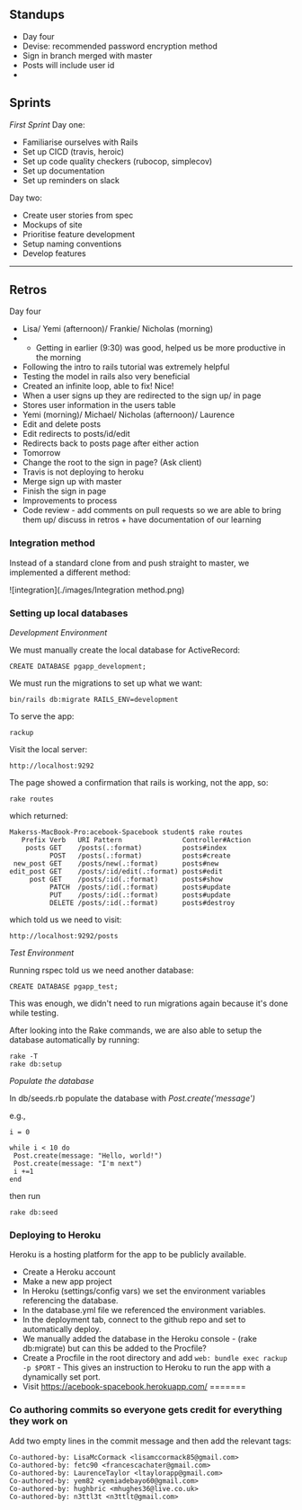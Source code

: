 ## Standups

- Day four
 - Devise: recommended password encryption method
 - Sign in branch merged with master
 - Posts will include user id
 -

## Sprints

*First Sprint*
Day one:
* Familiarise ourselves with Rails
* Set up CICD  (travis, heroic)
* Set up code quality checkers (rubocop, simplecov)
* Set up documentation
* Set up reminders on slack

Day two:
* Create user stories from spec
* Mockups of site
* Prioritise feature development
* Setup naming conventions
* Develop features

---

## Retros

Day four

- Lisa/ Yemi (afternoon)/ Frankie/ Nicholas (morning)
- - Getting in earlier (9:30) was good, helped us be more productive in the morning
 - Following the intro to rails tutorial was extremely helpful
 - Testing the model in rails also very beneficial
 - Created an infinite loop, able to fix! Nice!
 - When a user signs up they are redirected to the sign up/ in page
 - Stores user information in the users table
- Yemi (morning)/ Michael/ Nicholas (afternoon)/ Laurence
 - Edit and delete posts
 - Edit redirects to posts/id/edit
 - Redirects back to posts page after either action
- Tomorrow
 - Change the root to the sign in page? (Ask client)
 - Travis is not deploying to heroku
 - Merge sign up with master
 - Finish the sign in page
 - Improvements to process
 - Code review - add comments on pull requests so we are able to bring them up/ discuss in retros + have documentation of our learning


### Integration method

Instead of a standard clone from and push straight to master, we implemented a different method:

![integration](./images/Integration method.png)

### Setting up local databases


*Development Environment*

We must manually create the local database for ActiveRecord:
```
CREATE DATABASE pgapp_development;
```
We must run the migrations to set up what we want:
```
bin/rails db:migrate RAILS_ENV=development
```
To serve the app:
```
rackup
```
Visit the local server:
```
http://localhost:9292
```
The page showed a confirmation that rails is working, not the app, so:
```
rake routes
```
which returned:
```
Makerss-MacBook-Pro:acebook-Spacebook student$ rake routes
   Prefix Verb   URI Pattern               Controller#Action
    posts GET    /posts(.:format)          posts#index
          POST   /posts(.:format)          posts#create
 new_post GET    /posts/new(.:format)      posts#new
edit_post GET    /posts/:id/edit(.:format) posts#edit
     post GET    /posts/:id(.:format)      posts#show
          PATCH  /posts/:id(.:format)      posts#update
          PUT    /posts/:id(.:format)      posts#update
          DELETE /posts/:id(.:format)      posts#destroy
```
which told us we need to visit:
```
http://localhost:9292/posts
```

*Test Environment*

Running rspec told us we need another database:
```
CREATE DATABASE pgapp_test;
```
This was enough, we didn't need to run migrations again because it's done while testing.

After looking into the Rake commands, we are also able to setup the database automatically by running:
```
rake -T
rake db:setup
```

*Populate the database*

In db/seeds.rb populate the database with *Post.create('message')*

e.g.,

```
i = 0

while i < 10 do
 Post.create(message: "Hello, world!")
 Post.create(message: "I'm next")
 i +=1
end
```

then run
```
rake db:seed
```

### Deploying to Heroku

Heroku is a hosting platform for the app to be publicly available.

- Create a Heroku account
- Make a new app project
- In Heroku (settings/config vars) we set the environment variables referencing the database.
- In the database.yml file we referenced the environment variables.
- In the deployment tab, connect to the github repo and set to automatically deploy.  
- We manually added the database in the Heroku console - (rake db:migrate) but can this
be added to the Procfile?
- Create a Procfile in the root directory and add `web: bundle exec rackup  -p $PORT` - This
gives an instruction to Heroku to run the app with a dynamically set port.  
- Visit https://acebook-spacebook.herokuapp.com/
=======


### Co authoring commits so everyone gets credit for everything they work on

Add two empty lines in the commit message and then add the relevant tags:
```
Co-authored-by: LisaMcCormack <lisamccormack85@gmail.com>
Co-authored-by: fetc90 <francescachater@gmail.com>
Co-authored-by: LaurenceTaylor <ltaylorapp@gmail.com>
Co-authored-by: yem82 <yemiadebayo60@gmail.com>
Co-authored-by: hughbric <mhughes36@live.co.uk>
Co-authored-by: n3ttl3t <n3ttlt@gmail.com>
```
